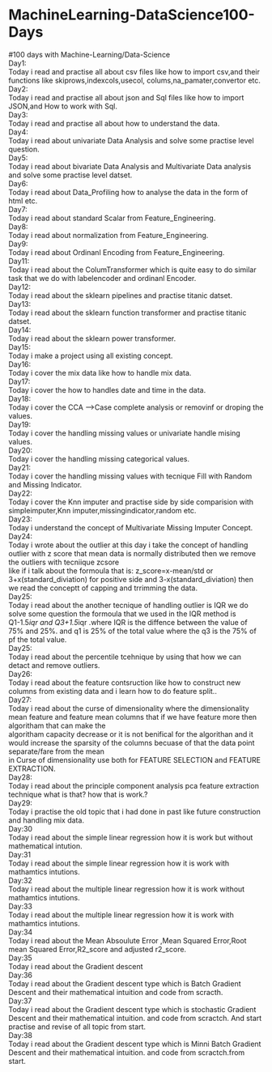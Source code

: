 # MachineLearning-DataScience100-Days
#100 days with Machine-Learning/Data-Science
<br>
Day1:
<br>
Today i read and practise all about csv files like how to import csv,and their functions like skiprows,indexcols,usecol, colums,na_pamater,convertor etc.
<br>
Day2:
<br>
Today i read and practise all about json and Sql files like how to import JSON,and How to work with Sql.
<br>
Day3:
<br>
Today i read and practise all about how to understand the data.
<br>
Day4:
<br>
Today i read about univariate Data Analysis and solve some practise level question.
<br>
Day5:
<br>
Today i read about bivariate Data Analysis and Multivariate Data analysis and solve some practise level datset.
<br>
Day6:
<br>
Today i read about Data_Profiling how to analyse the data in the form of html etc.
<br>
Day7:
<br>
Today i read about standard Scalar from Feature_Engineering.
<br>
Day8:
<br>
Today i read about normalization from Feature_Engineering.
<br>
Day9:
<br>
Today i read about Ordinanl Encoding from Feature_Engineering.
<br>
Day11:
<br>
Today i read about the ColumTransformer which is quite easy to do similar task that we do with labelencoder and ordinanl Encoder.
<br>
Day12:
<br>
Today i read about the sklearn pipelines and practise titanic datset.
<br>
Day13:
<br>
Today i read about the sklearn function transformer and practise titanic datset.
<br>
Day14:
<br>
Today i read about the sklearn power transformer.
<br>
Day15:
<br>
Today i make a project using all existing concept.
<br>
Day16:
<br>
Today i cover the mix data like how to handle mix data.
<br>
Day17:
<br>
Today i cover the how to handles date and time in the data.
<br>
Day18:
<br>
Today i cover the CCA -->Case complete analysis or removinf or droping the values.
<br>
Day19:
<br>
Today i cover the handling missing values or univariate handle mising values.
<br>
Day20:
<br>
Today i cover the handling missing categorical values.
<br>
Day21:
<br>
Today i cover the handling missing values with tecnique Fill with Random and Missing Indicator.
<br>
Day22:
<br>
Today i cover the Knn imputer and practise side by side comparision with simpleimputer,Knn imputer,missingindicator,random etc.
<br>
Day23:
<br>
Today i understand the concept of Multivariate Missing Imputer Concept.
<br>
Day24:
<br>
Today i wrote about the outlier at this day i take the concept of handling outlier with z score that mean data is normally distributed then we remove the outliers with tecniique  zcsore
<br>
like if i talk about the formoula that is: z_score=x-mean/std or 3+x(standard_diviation) for positive side and 3-x(standard_diviation) then we read the conceptt of capping and trrimming the data.
<br>
Day25:
<br>
Today i read about the another tecnique of handling outlier is IQR we do solve some question the formoula that we used in the IQR method is<br>
Q1-1.5*iqr and Q3+1.5*iqr .where IQR is the diffence between the value of 75% and 25%. and q1 is 25% of the total value where the q3 is the 75% of <br>
pf the total value.
<br>
Day25:
<br>
Today i read about the percentile tcehnique by using that how we can detact and remove outliers.
<br>
Day26:
<br>
Today i read about the feature contsruction like how to construct new columns from existing data and i learn how to do feature split..
<br>
Day27:
<br>
Today i read about the curse of dimensionality where the dimensionality mean feature and feature mean columns that if we have feature more then algoritham that can make the <br>
algoritham capacity decrease or it is not benifical for the algorithan  and it would increase the sparsity of the columns becuase of that the data point separate/fare from the mean<br>
in Curse of dimensionality use both for FEATURE SELECTION and FEATURE EXTRACTION.
<br>
Day28:
<br>
Today i read about the principle component analysis pca feature extraction technique what is that? how that is work.?
<br>
Day29:
<br>
Today i practise the old topic that i had done in past like future construction and handling mix data.
<br>
Day:30
<br>
Today i read about the simple linear regression how it is work but without mathematical intution.
<br>
Day:31
<br>
Today i read about the simple linear regression how it is work with mathamtics intutions.
<br>
Day:32
<br>
Today i read about the multiple linear regression how it is work without mathamtics intutions.
<br>
Day:33
<br>
Today i read about the multiple linear regression how it is work with mathamtics intutions.
<br>
Day:34
<br>
Today i read about the Mean Absoulute Error ,Mean Squared Error,Root mean Squared Error,R2_score and adjusted r2_score.
<br>
Day:35
<br>
Today i read about the Gradient descent
<br>
Day:36
<br>
Today i read about the Gradient descent type which is Batch Gradient Descent and their mathematical intuition and code from scracth.
<br>
Day:37
<br>
Today i read about the Gradient descent type which is stochastic Gradient Descent and their mathematical intuition. and code from scractch. And start practise and revise of all topic from start.
<br>
Day:38
<br>
Today i read about the Gradient descent type which is Minni Batch Gradient Descent and their mathematical intuition. and code from scractch.from start.
<br>

